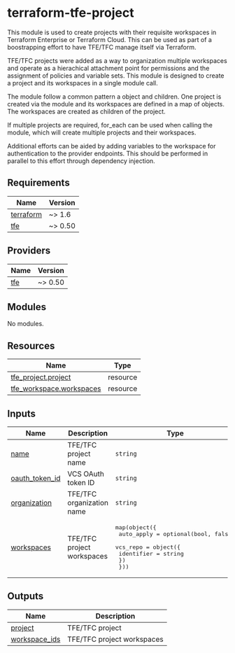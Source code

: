 # terraform-tfe-project

This module is used to create projects with their requisite workspaces in Terraform Enterprise or Terraform Cloud.  This can be used as part of a boostrapping effort to have TFE/TFC manage itself via Terraform.

TFE/TFC projects were added as a way to organization multiple workspaces and operate as a hierachical attachment point for permissions and the assignment of policies and variable sets.  This module is designed to create a project and its workspaces in a single module call.

The module follow a common pattern a object and children.  One project is created via the module and its workspaces are defined in a map of objects.  The workspaces are created as children of the project.

If multiple projects are required, for_each can be used when calling the module, which will create multiple projects and their workspaces.

Additional efforts can be aided by adding variables to the workspace for authentication to the provider endpoints.  This should be performed in parallel to this effort through dependency injection.

<!-- BEGIN_TF_DOCS -->
## Requirements

| Name | Version |
|------|---------|
| <a name="requirement_terraform"></a> [terraform](#requirement\_terraform) | ~> 1.6 |
| <a name="requirement_tfe"></a> [tfe](#requirement\_tfe) | ~> 0.50 |

## Providers

| Name | Version |
|------|---------|
| <a name="provider_tfe"></a> [tfe](#provider\_tfe) | ~> 0.50 |

## Modules

No modules.

## Resources

| Name | Type |
|------|------|
| [tfe_project.project](https://registry.terraform.io/providers/hashicorp/tfe/latest/docs/resources/project) | resource |
| [tfe_workspace.workspaces](https://registry.terraform.io/providers/hashicorp/tfe/latest/docs/resources/workspace) | resource |

## Inputs

| Name | Description | Type | Default | Required |
|------|-------------|------|---------|:--------:|
| <a name="input_name"></a> [name](#input\_name) | TFE/TFC project name | `string` | n/a | yes |
| <a name="input_oauth_token_id"></a> [oauth\_token\_id](#input\_oauth\_token\_id) | VCS OAuth token ID | `string` | n/a | yes |
| <a name="input_organization"></a> [organization](#input\_organization) | TFE/TFC organization name | `string` | n/a | yes |
| <a name="input_workspaces"></a> [workspaces](#input\_workspaces) | TFE/TFC project workspaces | <pre>map(object({<br>    auto_apply = optional(bool, false)<br>    vcs_repo = object({<br>      identifier = string<br>    })<br>  }))</pre> | `{}` | no |

## Outputs

| Name | Description |
|------|-------------|
| <a name="output_project"></a> [project](#output\_project) | TFE/TFC project |
| <a name="output_workspace_ids"></a> [workspace\_ids](#output\_workspace\_ids) | TFE/TFC project workspaces |
<!-- END_TF_DOCS -->